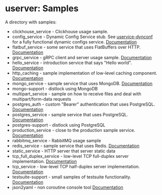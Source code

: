 # userver: Samples

A directory with samples:

* clickhouse_service - Clickhouse usage sample.
* config_service - Dynamic Config Service stub. See [uservice-dynconf](https://github.com/userver-framework/uservice-dynconf) for a fully functional dynamic configs service. [Documentation](https://userver.tech/d4/d95/md_en_2userver_2tutorial_2config__service.html)
* flatbuf_service - some service that uses FlatBuffers over HTTP. [Documentation](https://userver.tech/d8/d91/md_en_2userver_2tutorial_2flatbuf__service.html)
* grpc_service - gRPC client and server usage sample. [Documentation](https://userver.tech/d6/daa/md_en_2userver_2tutorial_2grpc__service.html)
* hello_service - introduction service that says "Hello world". [Documentation](https://userver.tech/da/d16/md_en_2userver_2tutorial_2hello__service.html)
* http_caching - sample implementation of low-level caching component. [Documentation](https://userver.tech/dc/d8a/md_en_2userver_2tutorial_2http__caching.html)
* mongo_service - sample service that uses MongoDB. [Documentation](https://userver.tech/d5/d81/md_en_2userver_2tutorial_2mongo__service.html)
* mongo-support - distlock using MongoDB
* multipart_service - sample on how to receive files and deal with multipart/form-data requests
* postgres_auth - custom "Bearer" authentication that uses PostgreSQL. [Documentation](https://userver.tech/da/d24/md_en_2userver_2tutorial_2auth__postgres.html)
* postgres_service - sample service that uses PostgreSQL. [Documentation](https://userver.tech/d4/d31/md_en_2userver_2tutorial_2postgres__service.html)
* postgres-support - distlock using PostgreSQL
* production_service - close to the production sample service. [Documentation](https://userver.tech/db/d69/md_en_2userver_2tutorial_2production__service.html)
* rabbitmq_service - RabbitMQ usage sample
* redis_service - sample service that uses Redis. [Documentation](https://userver.tech/d3/da2/md_en_2userver_2tutorial_2redis__service.html)
* static_service - HTTP server that server static data
* tcp_full_duplex_service - low-level TCP full-duplex server implementation. [Documentation](https://userver.tech/db/db9/md_en_2userver_2tutorial_2tcp__full.html)
* tcp_service - low-level TCP half-duplex server implementation. [Documentation](https://userver.tech/dc/d93/md_en_2userver_2tutorial_2tcp__service.html)
* testsuite-support - small samples of testsuite functionality. [Documentation](https://userver.tech/d1/dd6/md_en_userver_functional_testing.html)
* json2yaml - non coroutine console tool [Documentation](https://userver.tech/d2/dfc/md_en_2userver_2tutorial_2json__to__yaml.html)

